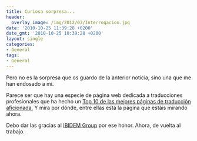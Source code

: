 ```yaml
---
title: Curiosa sorpresa...
header:
  overlay_image: /img/2012/03/Interrogacion.jpg
date: '2010-10-25 11:39:28 +0200'
date_gmt: '2010-10-25 10:39:28 +0200'
layout: single
categories:
- General
tags:
- General
---
```

Pero no es la sorpresa que os guardo de la anterior noticia, sino 
una que me han endosado a mí.

Parece ser que hay una especie de página web dedicada a traducciones 
profesionales que ha hecho un [Top 10 de las mejores páginas de traducción 
aficionada.](http://www.ibidemgroup.es/traduccion/recursos/traducciones-videojuegos.html) 
Y mira por dónde, entre ellas está la página que estáis mirando ahora.

Debo dar las gracias al [IBIDEM Group](http://www.ibidemgroup.com/)
por ese honor. Ahora, de vuelta al trabajo.
